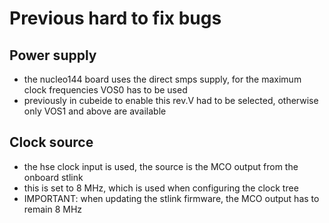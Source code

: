 # Previous hard to fix bugs

## Power supply

* the nucleo144 board uses the direct smps supply, for the maximum clock frequencies VOS0 has to be used
* previously in cubeide to enable this rev.V had to be selected, otherwise only VOS1 and above are available

## Clock source

* the hse clock input is used, the source is the MCO output from the onboard stlink
* this is set to 8 MHz, which is used when configuring the clock tree
* IMPORTANT: when updating the stlink firmware, the MCO output has to remain 8 MHz
